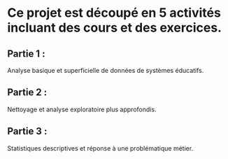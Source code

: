 # Ce projet est découpé en 5 activités incluant des cours et des exercices. 
 
## Partie 1  : 
Analyse basique et superficielle de données de systèmes éducatifs.

## Partie 2 : 
Nettoyage et analyse exploratoire plus approfondis.

## Partie 3 : 
Statistiques descriptives et réponse à une problématique métier. 
